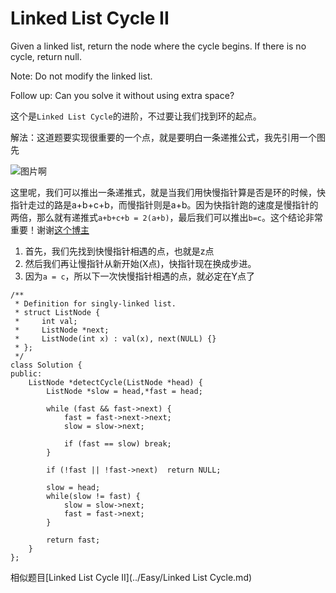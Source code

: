 Linked List Cycle II
=========
Given a linked list, return the node where the cycle begins. If there is no cycle, return null.

Note: Do not modify the linked list.

Follow up:
Can you solve it without using extra space?

这个是`Linked List Cycle`的进阶，不过要让我们找到环的起点。

解法：这道题要实现很重要的一个点，就是要明白一条递推公式，我先引用一个图先

![图片啊](http://images.cnitblog.com/blog/354747/201311/05171805-64db9f059a1641e7afaf3dd8223c4fe7.jpg)

这里呢，我们可以推出一条递推式，就是当我们用快慢指针算是否是环的时候，快指针走过的路是a+b+c+b，而慢指针则是a+b。因为快指针跑的速度是慢指针的两倍，那么就有递推式`a+b+c+b = 2(a+b)`，最后我们可以推出`b=c`。这个结论非常重要！谢谢[这个博主](http://blog.sina.com.cn/s/blog_6f611c300101fs1l.html)

1. 首先，我们先找到快慢指针相遇的点，也就是z点
1. 然后我们再让慢指针从新开始(X点)，快指针现在换成步进。
1. 因为`a = c`，所以下一次快慢指针相遇的点，就必定在Y点了

```
/**
 * Definition for singly-linked list.
 * struct ListNode {
 *     int val;
 *     ListNode *next;
 *     ListNode(int x) : val(x), next(NULL) {}
 * };
 */
class Solution {
public:
    ListNode *detectCycle(ListNode *head) {
        ListNode *slow = head,*fast = head;

        while (fast && fast->next) {
            fast = fast->next->next;
            slow = slow->next;

            if (fast == slow) break;
        }

        if (!fast || !fast->next)  return NULL;

        slow = head;
        while(slow != fast) {
            slow = slow->next;
            fast = fast->next;
        }

        return fast;
    }
};
```

相似题目[Linked List Cycle II](../Easy/Linked List Cycle.md)
